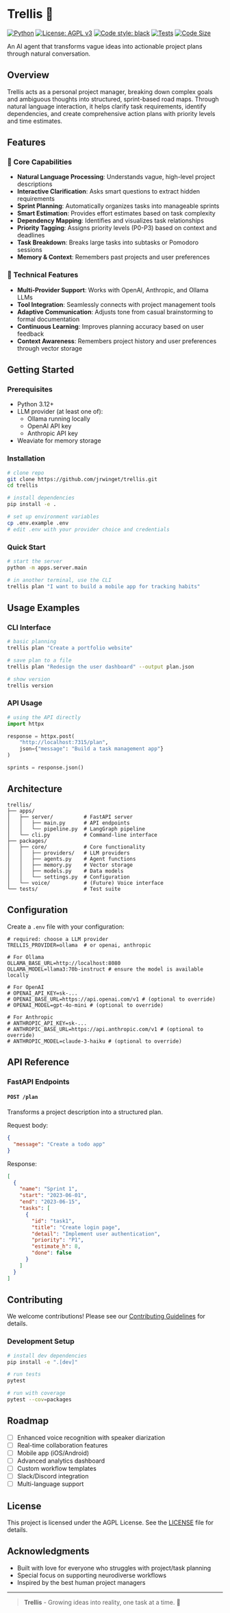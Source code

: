 # Trellis 🌿

<!-- badges: start -->
[![Python](https://img.shields.io/badge/python-3.12+-blue.svg)](https://www.python.org/downloads/)
[![License: AGPL v3](https://img.shields.io/badge/License-AGPL_v3-blue.svg)](https://www.gnu.org/licenses/agpl-3.0)
[![Code style: black](https://img.shields.io/badge/code%20style-black-000000.svg)](https://github.com/psf/black)
[![Tests](https://github.com/jrwinget/trellis/actions/workflows/test.yml/badge.svg)](https://github.com/jrwinget/trellis/actions/workflows/test.yml)
[![Code Size](https://img.shields.io/github/languages/code-size/jrwinget/trellis)](https://github.com/jrwinget/trellis)
<!-- badges: end -->

An AI agent that transforms vague ideas into actionable project plans through
natural conversation.

## Overview

Trellis acts as a personal project manager, breaking down complex goals and
ambiguous thoughts into structured, sprint-based road maps. Through natural
language interaction, it helps clarify task requirements, identify dependencies,
and create comprehensive action plans with priority levels and time estimates.

## Features

### 🎯 Core Capabilities
- **Natural Language Processing**: Understands vague, high-level project
  descriptions
- **Interactive Clarification**: Asks smart questions to extract hidden
  requirements
- **Sprint Planning**: Automatically organizes tasks into manageable sprints
- **Smart Estimation**: Provides effort estimates based on task complexity
- **Dependency Mapping**: Identifies and visualizes task relationships
- **Priority Tagging**: Assigns priority levels (P0-P3) based on context and
  deadlines
- **Task Breakdown**: Breaks large tasks into subtasks or Pomodoro sessions
- **Memory & Context**: Remembers past projects and user preferences

### 🔧 Technical Features
- **Multi-Provider Support**: Works with OpenAI, Anthropic, and Ollama LLMs
- **Tool Integration**: Seamlessly connects with project management tools
- **Adaptive Communication**: Adjusts tone from casual brainstorming to formal
  documentation
- **Continuous Learning**: Improves planning accuracy based on user feedback
- **Context Awareness**: Remembers project history and user preferences through
  vector storage

## Getting Started

### Prerequisites
- Python 3.12+
- LLM provider (at least one of):
  - Ollama running locally
  - OpenAI API key
  - Anthropic API key
- Weaviate for memory storage

### Installation
```bash
# clone repo
git clone https://github.com/jrwinget/trellis.git
cd trellis

# install dependencies
pip install -e .

# set up environment variables
cp .env.example .env
# edit .env with your provider choice and credentials
```

### Quick Start
```bash
# start the server
python -m apps.server.main

# in another terminal, use the CLI
trellis plan "I want to build a mobile app for tracking habits"
```

## Usage Examples

### CLI Interface
```bash
# basic planning
trellis plan "Create a portfolio website"

# save plan to a file
trellis plan "Redesign the user dashboard" --output plan.json

# show version
trellis version
```

### API Usage
```python
# using the API directly
import httpx

response = httpx.post(
    "http://localhost:7315/plan",
    json={"message": "Build a task management app"}
)

sprints = response.json()
```

## Architecture

```
trellis/
├── apps/
│   ├── server/          # FastAPI server
│   │   ├── main.py      # API endpoints
│   │   └── pipeline.py  # LangGraph pipeline
│   └── cli.py           # Command-line interface
├── packages/
│   ├── core/            # Core functionality
│   │   ├── providers/   # LLM providers
│   │   ├── agents.py    # Agent functions
│   │   ├── memory.py    # Vector storage
│   │   ├── models.py    # Data models
│   │   └── settings.py  # Configuration
│   └── voice/           # (Future) Voice interface
└── tests/               # Test suite
```

## Configuration

Create a `.env` file with your configuration:

```env
# required: choose a LLM provider
TRELLIS_PROVIDER=ollama  # or openai, anthropic

# For Ollama
OLLAMA_BASE_URL=http://localhost:8080
OLLAMA_MODEL=llama3:70b-instruct # ensure the model is available locally

# For OpenAI
# OPENAI_API_KEY=sk-...
# OPENAI_BASE_URL=https://api.openai.com/v1 # (optional to override)
# OPENAI_MODEL=gpt-4o-mini # (optional to override)

# For Anthropic
# ANTHROPIC_API_KEY=sk-...
# ANTHROPIC_BASE_URL=https://api.anthropic.com/v1 # (optional to override)
# ANTHROPIC_MODEL=claude-3-haiku # (optional to override)
```

## API Reference

### FastAPI Endpoints

#### `POST /plan`
Transforms a project description into a structured plan.

Request body:
```json
{
  "message": "Create a todo app"
}
```

Response:
```json
[
  {
    "name": "Sprint 1",
    "start": "2023-06-01",
    "end": "2023-06-15",
    "tasks": [
      {
        "id": "task1",
        "title": "Create login page",
        "detail": "Implement user authentication",
        "priority": "P1",
        "estimate_h": 8,
        "done": false
      }
    ]
  }
]
```

## Contributing

We welcome contributions! Please see our
[Contributing Guidelines](docs/CONTRIBUTING.md) for details.

### Development Setup
```bash
# install dev dependencies
pip install -e ".[dev]"

# run tests
pytest

# run with coverage
pytest --cov=packages
```

## Roadmap

- [ ] Enhanced voice recognition with speaker diarization
- [ ] Real-time collaboration features
- [ ] Mobile app (iOS/Android)
- [ ] Advanced analytics dashboard
- [ ] Custom workflow templates
- [ ] Slack/Discord integration
- [ ] Multi-language support

## License

This project is licensed under the AGPL License. See the
[LICENSE](LICENSE) file for details.

## Acknowledgments

- Built with love for everyone who struggles with project/task planning
- Special focus on supporting neurodiverse workflows
- Inspired by the best human project managers

---

> **Trellis** - Growing ideas into reality, one task at a time. 🌱
